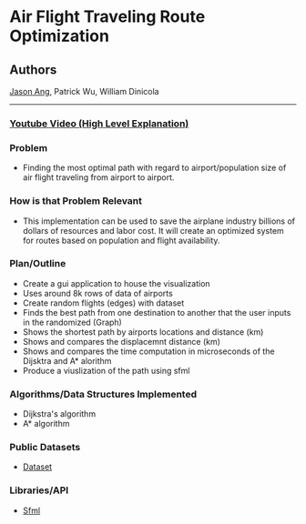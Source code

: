 # Air Flight Traveling Route Optimization

## Authors
<a href='https://www.linkedin.com/in/jasonang84/'>Jason Ang</a>, Patrick Wu, William Dinicola

___ 

### <a href="https://youtu.be/OORyJz-0NYY">Youtube Video (High Level Explanation)</a>

### Problem
<ul>
  <li>Finding the most optimal path with regard to airport/population size of air flight traveling from airport to airport.</li>
</ul>

### How is that Problem Relevant
<ul>
  <li>This implementation can be used to save the airplane industry billions of dollars of resources and labor cost. It will create an optimized system for routes based on population and flight availability.</li>
</ul>

### Plan/Outline
<ul>
<li>Create a gui application to house the visualization</li>
  <li>Uses around 8k rows of data of airports</li>
  <li>Create random flights (edges) with dataset</li>
  <li>Finds the best path from one destination to another that the user inputs in the randomized (Graph)</li>
  <li>Shows the shortest path by airports locations and distance (km)</li>
  <li>Shows and compares the displacemnt distance (km)</li>
  <li>Shows and compares the time computation in microseconds of the Dijsktra and A* alorithm</li>
  <li>Produce a viuslization of the path using sfml</li>
</ul>

### Algorithms/Data Structures Implemented
<ul>
<li>Dijkstra's algorithm</li>
<li>A* algorithm</li>
</ul>

### Public Datasets
<ul>
<li><a href='https://simplemaps.com/data/world-cities'>Dataset</a>
</li>
  
</ul>

### Libraries/API
<ul>
<li><a href=''>Sfml</a></li>

</ul>
